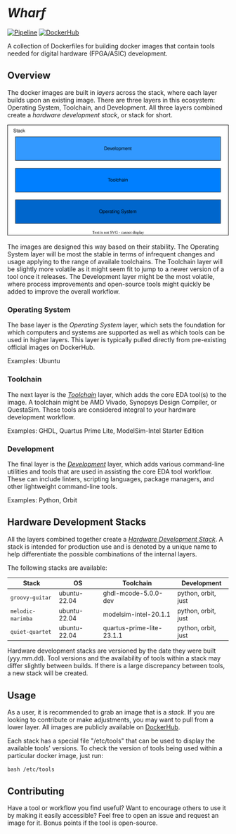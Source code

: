 # _Wharf_

[![Pipeline](https://github.com/chaseruskin/wharf/actions/workflows/pipeline.yml/badge.svg?branch=trunk)](https://github.com/chaseruskin/wharf/actions/workflows/pipeline.yml) [![DockerHub](https://img.shields.io/badge/DockerHub-images-important.svg?logo=docker)](https://hub.docker.com/u/chaseruskin) 

A collection of Dockerfiles for building docker images that contain tools needed for digital hardware (FPGA/ASIC) development.

## Overview

The docker images are built in _layers_ across the stack, where each layer builds upon an existing image. There are three layers in this ecosystem: Operating System, Toolchain, and Development. All three layers combined create a _hardware development stack_, or stack for short.

![](./docs/system.dio.svg)

The images are designed this way based on their stability. The Operating System layer will be most the stable in terms of infrequent changes and usage applying to the range of availale toolchains. The Toolchain layer will be slightly more volatile as it might seem fit to jump to a newer version of a tool once it releases. The Development layer might be the most volatile, where process improvements and open-source tools might quickly be added to improve the overall workflow.

### Operating System

The base layer is the _Operating System_ layer, which sets the foundation for which computers and systems are supported as well as which tools can be used in higher layers. This layer is typically pulled directly from pre-existing official images on DockerHub.

Examples: Ubuntu

### Toolchain

The next layer is the [_Toolchain_](./toolchain) layer, which adds the core EDA tool(s) to the image. A toolchain might be AMD Vivado, Synopsys Design Compiler, or QuestaSim. These tools are considered integral to your hardware development workflow.

Examples: GHDL, Quartus Prime Lite, ModelSim-Intel Starter Edition

### Development

The final layer is the [_Development_](./development/) layer, which adds various command-line utilities and tools that are used in assisting the core EDA tool workflow. These can include linters, scripting languages, package managers, and other lightweight command-line tools.

Examples: Python, Orbit

## Hardware Development Stacks

All the layers combined together create a [_Hardware Development Stack_](./stacks). A stack is intended for production use and is denoted by a unique name to help differentiate the possible combinations of the internal layers.

The following stacks are available:

Stack | OS | Toolchain | Development
-- | -- | -- | --
`groovy-guitar` | ubuntu-22.04 | ghdl-mcode-5.0.0-dev | python, orbit, just
`melodic-marimba` | ubuntu-22.04 | modelsim-intel-20.1.1 | python, orbit, just
`quiet-quartet` | ubuntu-22.04 | quartus-prime-lite-23.1.1 | python, orbit, just

Hardware development stacks are versioned by the date they were built (yyy.mm.dd). Tool versions and the availability of tools within a stack may differ slightly between builds. If there is a large discrepancy between tools, a new stack will be created.

## Usage

As a user, it is recommended to grab an image that is a _stack_. If you are looking to contribute or make adjustments, you may want to pull from a lower layer. All images are publicly available on [DockerHub](https://hub.docker.com/u/chaseruskin).

Each stack has a special file "/etc/tools" that can be used to display the available tools' versions. To check the version of tools being used within a particular docker image, just run:
```
bash /etc/tools
```

## Contributing

Have a tool or workflow you find useful? Want to encourage others to use it by making it easily accessible? Feel free to open an issue and request an image for it. Bonus points if the tool is open-source.